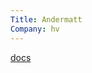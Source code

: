 ```yaml
---
Title: Andermatt
Company: hv
---
```


[docs](https://docs.google.com/document/d/1kIMqqODTddokAgpfcjzZQBHI8JaZSMfkQXe9RT1iV6w/edit?usp=sharing)
